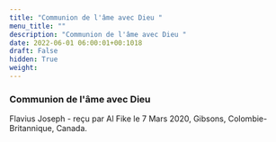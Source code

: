 ```yaml
---
title: "Communion de l'âme avec Dieu "
menu_title: ""
description: "Communion de l'âme avec Dieu "
date: 2022-06-01 06:00:01+00:1018
draft: False
hidden: True
weight:
---
```

### Communion de l'âme avec Dieu 

Flavius Joseph - reçu par Al Fike le 7 Mars 2020, Gibsons, Colombie-Britannique, Canada.



